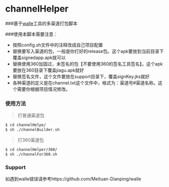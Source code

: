 # channelHelper
###基于[walle](https://github.com/Meituan-Dianping/walle)工具的多渠道打包脚本

###使用本脚本需要注意：
- 按照config.sh文件中的注释改成自己项目配置
- 替换要写入渠道的包，一般是你打好的release包。这个apk要放到当前目录下覆盖signedapp.apk就可以
- 替换使用360加固过，未签名的包【不要使用360的签名工具签名】。这个apk要放在360目录下覆盖jiagu.apk就好
- 替换签名文件，这个文件要放在support目录下，覆盖signKey.jks就好
- 各种渠道的定义是在channel.txt这个文件中，格式为：渠道号#渠道名称。这个需要你根据项目情况修改。

### 使用方法
> 打普通渠道包

```bash
$ cd channelHelpe/
$ sh ./channelBuilder.sh
```
> 打360渠道包

```bash
$ cd channelHelper/360/
$ sh ./channelFor360.sh
```

### Support
如遇到walle错误请参考https://github.com/Meituan-Dianping/walle 
